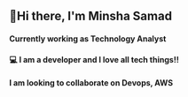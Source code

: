 <h2>👋Hi there, I'm Minsha Samad</h2>
<h4>Currently working as Technology Analyst</h4>
<h4>💻 I am a  developer and  I love all tech things!!</h4>

<h4>I am looking to collaborate on Devops, AWS</h4>




